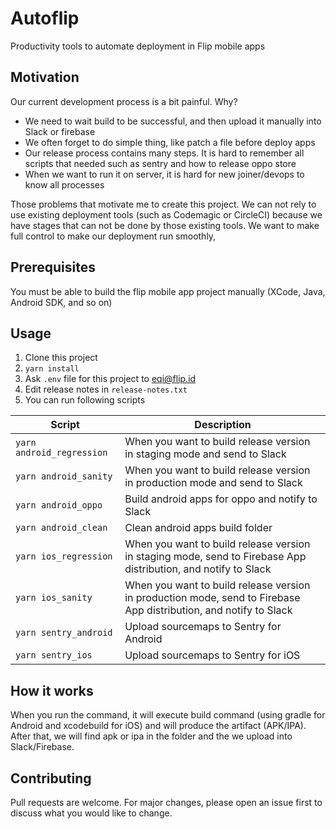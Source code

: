 # Autoflip
Productivity tools to automate deployment in Flip mobile apps

## Motivation
Our current development process is a bit painful. Why?
- We need to wait build to be successful, and then upload it manually into Slack or firebase
- We often forget to do simple thing, like patch a file before deploy apps
- Our release process contains many steps. It is hard to remember all scripts that needed such as sentry and how to release oppo store
- When we want to run it on server, it is hard for new joiner/devops to know all processes

Those problems that motivate me to create this project. We can not rely to use
existing deployment tools (such as Codemagic or CircleCI) because we have stages that can not be done 
by those existing tools. We want to make full control to make our deployment run smoothly,

## Prerequisites
You must be able to build the flip mobile app project manually (XCode, Java, Android SDK, and so on)


## Usage
1. Clone this project
2. `yarn install`
3. Ask `.env` file for this project to eqi@flip.id
4. Edit release notes in `release-notes.txt`
5. You can run following scripts

Script  | Description
------------- | -------------
`yarn android_regression`  | When you want to build release version in staging mode and send to Slack
`yarn android_sanity` | When you want to build release version in production mode and send to Slack
`yarn android_oppo` | Build android apps for oppo and notify to Slack
`yarn android_clean` | Clean android apps build folder
`yarn ios_regression` | When you want to build release version in staging mode, send to Firebase App distribution, and notify to Slack
`yarn ios_sanity` | When you want to build release version in production mode, send to Firebase App distribution, and notify to Slack
`yarn sentry_android` | Upload sourcemaps to Sentry for Android
`yarn sentry_ios` | Upload sourcemaps to Sentry for iOS


## How it works
When you run the command, it will execute build command (using gradle for Android and xcodebuild for iOS) and will produce the artifact (APK/IPA).
After that, we will find apk or ipa in the folder and the we upload into Slack/Firebase.

## Contributing
Pull requests are welcome. For major changes, please open an issue first to discuss what you would like to change.
